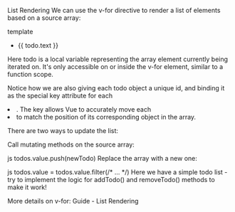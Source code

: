 List Rendering
We can use the v-for directive to render a list of elements based on a source array:

template
<ul>
  <li v-for="todo in todos" :key="todo.id">
    {{ todo.text }}
  </li>
</ul>
Here todo is a local variable representing the array element currently being iterated on. It's only accessible on or inside the v-for element, similar to a function scope.

Notice how we are also giving each todo object a unique id, and binding it as the special key attribute for each <li>. The key allows Vue to accurately move each <li> to match the position of its corresponding object in the array.

There are two ways to update the list:

Call mutating methods on the source array:

js
todos.value.push(newTodo)
Replace the array with a new one:

js
todos.value = todos.value.filter(/* ... */)
Here we have a simple todo list - try to implement the logic for addTodo() and removeTodo() methods to make it work!

More details on v-for: Guide - List Rendering